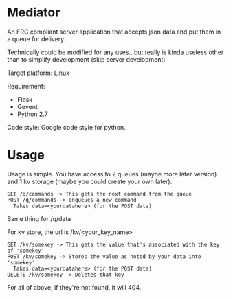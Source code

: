 Mediator
========

An FRC compliant server application that accepts json data and put them
in a queue for delivery.

Technically could be modified for any uses.. but really is kinda useless
other than to simplify development (skip server development)

Target platform: Linux

Requirement:

 - Flask
 - Gevent
 - Python 2.7

Code style: Google code style for python.

Usage
=====

Usage is simple. You have access to 2 queues (maybe more later version) and 1
kv storage (maybe you could create your own later).

    GET /q/commands -> This gets the next command from the queue
    POST /q/commands -> enqueues a new command
      Takes data=<yourdatahere> (for the POST data)

Same thing for /q/data

For kv store, the url is /kv/<your_key_name>

    GET /kv/somekey -> This gets the value that's associated with the key of 'somekey'
    POST /kv/somekey -> Stores the value as noted by your data into 'somekey'
      Takes data=<yourdatahere> (for the POST data)
    DELETE /kv/somekey -> Deletes that key

For all of above, if they're not found, it will 404.
